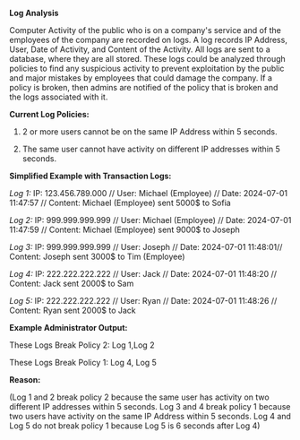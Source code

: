 **Log Analysis**

Computer Activity of the public who is on a company's service and of the employees of the company are recorded on logs. A log records IP Address, User, Date of Activity, and Content of the Activity. 
All logs are sent to a database, where they are all stored. These logs could be analyzed through policies to find any suspicious activity to prevent exploitation by the public and major mistakes by employees that could damage the company. If a policy is broken, then admins are notified of the policy that is broken and the logs associated with it. 

**Current Log Policies:**

1. 2 or more users cannot be on the same IP Address within 5 seconds.

2. The same user cannot have activity on different IP addresses within 5 seconds.

**Simplified Example with Transaction Logs:**

*Log 1:* IP: 123.456.789.000 // User: Michael (Employee) // Date: 2024-07-01 11:47:57 // Content: Michael (Employee) sent 5000$ to Sofia

*Log 2:* IP: 999.999.999.999 // User: Michael (Employee) // Date: 2024-07-01 11:47:59 // Content: Michael (Employee) sent 9000$ to Joseph

*Log 3:* IP: 999.999.999.999 // User: Joseph // Date: 2024-07-01 11:48:01// Content: Joseph sent 3000$ to Tim (Employee)

*Log 4:* IP: 222.222.222.222 // User: Jack // Date: 2024-07-01 11:48:20 // Content: Jack sent 2000$ to Sam

*Log 5:* IP: 222.222.222.222 // User: Ryan // Date: 2024-07-01 11:48:26 // Content: Ryan sent 2000$ to Jack

**Example Administrator Output:**

These Logs Break Policy 2: Log 1,Log 2

These Logs Break Policy 1: Log 4, Log 5

**Reason:**

(Log 1 and 2 break policy 2 because the same user has activity on two different IP addresses within 5 seconds. Log 3 and 4 break policy 1 because two users have activity on the same IP Address within 5 seconds. Log 4 and Log 5 do not break policy 1 because Log 5 is 6 seconds after Log 4)